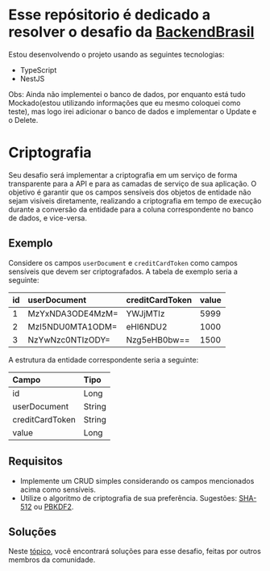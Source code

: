 # Esse repósitorio é dedicado a resolver o desafio da [BackendBrasil](https://github.com/backend-br/desafios?tab=readme-ov-file)

Estou desenvolvendo o projeto usando as seguintes tecnologias:

- TypeScript
- NestJS

Obs: Ainda não implementei o banco de dados, por enquanto está tudo Mockado(estou utilizando informações que eu mesmo coloquei como teste), mas logo irei adicionar o banco de dados e implementar o Update e o Delete.

# Criptografia

Seu desafio será implementar a criptografia em um serviço de forma transparente para a API e para as camadas de
serviço de sua aplicação. O objetivo é garantir que os campos sensíveis dos objetos de entidade não sejam visíveis
diretamente, realizando a criptografia em tempo de execução durante a conversão da entidade para a coluna correspondente
no banco de dados, e vice-versa.

## Exemplo

Considere os campos `userDocument` e `creditCardToken` como campos sensíveis que devem ser criptografados. A tabela de
exemplo seria a seguinte:

| id  | userDocument     | creditCardToken | value |
| :-- | :--------------- | :-------------- | :---- |
| 1   | MzYxNDA3ODE4MzM= | YWJjMTIz        | 5999  |
| 2   | MzI5NDU0MTA1ODM= | eHl6NDU2        | 1000  |
| 3   | NzYwNzc0NTIzODY= | Nzg5eHB0bw==    | 1500  |

A estrutura da entidade correspondente seria a seguinte:

| Campo           | Tipo   |
| :-------------- | :----- |
| id              | Long   |
| userDocument    | String |
| creditCardToken | String |
| value           | Long   |

## Requisitos

- Implemente um CRUD simples considerando os campos mencionados acima como sensíveis.
- Utilize o algoritmo de criptografia de sua preferência. Sugestões: [SHA-512](https://en.wikipedia.org/wiki/SHA-2) ou
  [PBKDF2](https://en.wikipedia.org/wiki/PBKDF2).

## Soluções

Neste [tópico](SOLUTIONS.md), você encontrará soluções para esse desafio, feitas por outros membros da comunidade.
